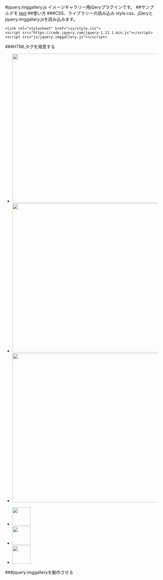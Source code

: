 #jquery.imggallery.js
イメージギャラリー用jQeryプラグインです。
##サンプルデモ
[text](url)
##使い方
###CSS、ライブラリーの読み込み
style.css、jQeryとjquery.imggallery.jsを読み込みます。

	<link rel="stylesheet" href="css/style.css">
	<script src="https://code.jquery.com/jquery-1.11.1.min.js"></script>
	<script src="js/jquery.imggallery.js"></script>

###HTMLタグを用意する
	<ul id="main_img">
		<li><img src="http://www.takurokamiyoshi.net/wordpress/wp-content/themes/projectt/images/index/ph_01.jpg" alt="" width="980" height="490"></li>
		<li><img src="http://www.takurokamiyoshi.net/wordpress/wp-content/themes/projectt/images/index/ph_02.jpg" alt="" width="980" height="490"></li>
		<li><img src="http://www.takurokamiyoshi.net/wordpress/wp-content/themes/projectt/images/index/ph_03.jpg" alt="" width="980" height="490"></li>
	</ul>
	<ul id="thumb_img">
		<li><a href="javascript:void(0);"><img src="http://www.takurokamiyoshi.net/wordpress/wp-content/themes/projectt/images/index/ph_01.jpg" alt="" width="60"></a></li>
		<li><a href="javascript:void(0);"><img src="http://www.takurokamiyoshi.net/wordpress/wp-content/themes/projectt/images/index/ph_02.jpg" alt="" width="60"></a></li>
		<li><a href="javascript:void(0);"><img src="http://www.takurokamiyoshi.net/wordpress/wp-content/themes/projectt/images/index/ph_03.jpg" alt="" width="60"></a></li>
	</ul>
###jquery.imggalleryを動作させる
  <script>
  $(function(){
  	$('#main_img').imggallery({ // メインイメージのid
  		auto: true,　// autoで動作させるか
  		speed: 700,　// speed
  		timeout: 3000, // timeout 
  		thumb: '#thumb_img' // サムネイルエリアid
  	});
  });
  </script>

